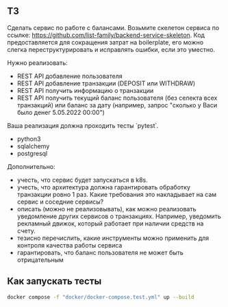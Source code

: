 ## ТЗ

Сделать сервис по работе с балансами. Возьмите скелетон сервиса по ссылке: <https://github.com/list-family/backend-service-skeleton>.
Код предоставляется для сокращения затрат на boilerplate, его можно слегка переструктурировать и исправлять ошибки, если это уместно.

Нужно реализовать:

- REST API добавление пользователя
- REST API добавление транзакции (DEPOSIT или WITHDRAW)
- REST API получить информацию о транзакции
- REST API получить текущий баланс пользователя (без селекта всех транзакций) или баланс за дату (например, запрос "сколько у Васи было денег 5.05.2022 00:00")

Ваша реализация должна проходить тесты `pytest՝.

- python3
- sqlalchemy
- postgresql

Дополнительно:

- учесть, что сервис будет запускаться в k8s.
- учесть, что архитектура должна гарантировать обработку транзакции ровно 1 раз. Какие требования это накладывает на сам сервис и соседние сервисы?
- описать (можно не реализовывать), как можно реализовать уведомление других сервисов о транзакциях. Например, уведомить рекламный движок, который работает при наличии средств на счету.
- тезисно перечислить, какие инструменты можно применить для контроля качества работы сервиса
- гарантировать, что баланс пользователя не может быть отрицательным

## Как запускать тесты

```bash
docker compose -f "docker/docker-compose.test.yml" up --build
```

